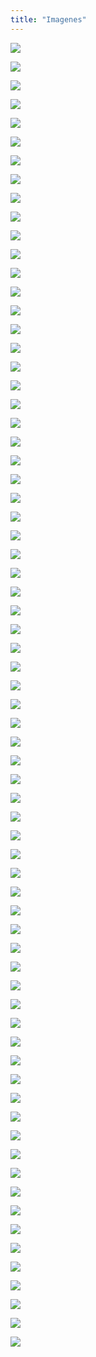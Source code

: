 ```yaml
---
title: "Imagenes"
---
```

<div class="image-grid">

![](./1.jpeg)


![](./2.jpg)


![](./3.jpg)


![](./4.jpg)


![](./5.jpg)


![](./6.jpg)


![](./7.jpg)


![](./8.jpg)


![](./9.jpg)


![](./10.jpg)


![](./11.jpg)


![](./12.jpg)


![](./13.jpg)


![](./14.jpg)


![](./15.jpg)


![](./16.jpg)


![](./17.jpg)


![](./18.jpg)


![](./19.jpg)


![](./20.jpg)


![](./21.jpg)


![](./22.jpg)


![](./23.jpg)


![](./24.jpg)


![](./25.jpg)


![](./26.jpg)


![](./27.jpg)


![](./28.jpg)


![](./29.jpg)


![](./30.jpg)


![](./31.jpg)


![](./32.jpg)


![](./33.jpg)


![](./34.jpg)


![](./35.jpg)


![](./36.jpg)


![](./37.jpg)


![](./38.jpg)


![](./39.jpg)


![](./40.jpg)


![](./41.jpg)


![](./42.jpg)


![](./43.jpg)


![](./44.jpg)


![](./45.jpg)


![](./46.jpg)


![](./47.jpg)


![](./48.jpg)


![](./49.png)


![](./50.png)


![](./53.png)


![](./61.gif)


![](./62.gif)


![](./51.png)


![](./52.png)


![](./54.png)


![](./55.png)


![](./56.gif)


![](./57.gif)


![](./58.gif)


![](./59.gif)


![](./60.gif)


![](./61.gif)


![](./62.gif)


![](./63.gif)


![](./64.gif)


![](./terry.gif)


![](./shoebill.jpg)


![](./copland.png)


![](./65.gif)

</div>
